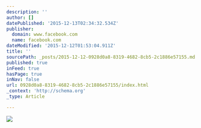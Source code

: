 ```yaml
---
description: ''
author: []
datePublished: '2015-12-13T02:34:32.534Z'
publisher:
  domain: www.facebook.com
  name: facebook.com
dateModified: '2015-12-12T01:53:04.911Z'
title: ''
sourcePath: _posts/2015-12-12-0928d0a8-8319-4682-8cb5-2c1886e57155.md
published: true
inFeed: true
hasPage: true
inNav: false
url: 0928d0a8-8319-4682-8cb5-2c1886e57155/index.html
_context: 'http://schema.org'
_type: Article

---
```

![](https://scontent.xx.fbcdn.net/hphotos-xfp1/v/t1.0-9/10671487_989561047736164_6027159768077534329_n.jpg?oh=7dd6b3dae6c289a4baa55d52f959f84e&oe=5716C505)